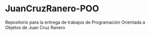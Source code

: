 # JuanCruzRanero-POO
Repositorio para la entrega de trabajos de Programación Orientada a Objetos de Juan Cruz Ranero
